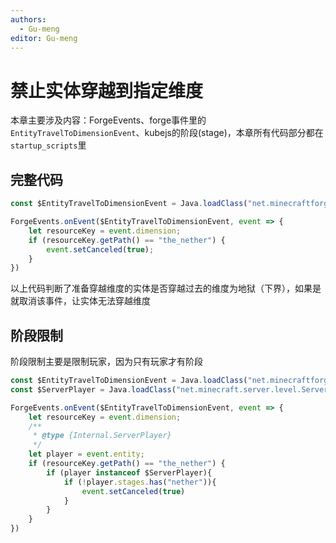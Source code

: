 ```yaml
---
authors:
  - Gu-meng
editor: Gu-meng
---
```

# 禁止实体穿越到指定维度
本章主要涉及内容：ForgeEvents、forge事件里的`EntityTravelToDimensionEvent`、kubejs的阶段(stage)，本章所有代码部分都在`startup_scripts`里

## 完整代码
```js
const $EntityTravelToDimensionEvent = Java.loadClass("net.minecraftforge.event.entity.EntityTravelToDimensionEvent")

ForgeEvents.onEvent($EntityTravelToDimensionEvent, event => {
    let resourceKey = event.dimension;
    if (resourceKey.getPath() == "the_nether") {
        event.setCanceled(true);
    }
})
```
以上代码判断了准备穿越维度的实体是否穿越过去的维度为地狱（下界），如果是就取消该事件，让实体无法穿越维度

## 阶段限制
阶段限制主要是限制玩家，因为只有玩家才有阶段
```js
const $EntityTravelToDimensionEvent = Java.loadClass("net.minecraftforge.event.entity.EntityTravelToDimensionEvent")
const $ServerPlayer = Java.loadClass("net.minecraft.server.level.ServerPlayer")

ForgeEvents.onEvent($EntityTravelToDimensionEvent, event => {
    let resourceKey = event.dimension;
    /**
     * @type {Internal.ServerPlayer}
     */
    let player = event.entity;
    if (resourceKey.getPath() == "the_nether") {
        if (player instanceof $ServerPlayer){
            if (!player.stages.has("nether")){
                event.setCanceled(true)
            }
        }
    }
})
```

